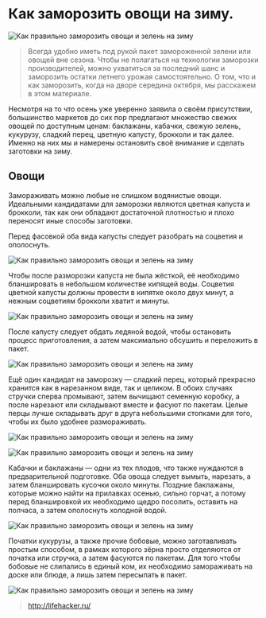 # Как заморозить овощи на зиму.

![Как правильно заморозить овощи и зелень на зиму](/images/Kulinar/Sovet/zamorozka_ovoschey.jpg 'Как правильно заморозить овощи и зелень на зиму')

> Всегда удобно иметь под рукой пакет замороженной зелени или овощей вне сезона. Чтобы не полагаться на технологии заморозки производителей, можно ухватиться за последний шанс и заморозить остатки летнего урожая самостоятельно. О том, что и как заморозить, когда на дворе середина октября, мы расскажем в этом материале.

Несмотря на то что осень уже уверенно заявила о своём присутствии, большинство маркетов до сих пор предлагают множество свежих овощей по доступным ценам: баклажаны, кабачки, свежую зелень, кукурузу, сладкий перец, цветную капусту, брокколи и так далее. Именно на них мы и намерены остановить своё внимание и сделать заготовки на зиму.

## Овощи

Замораживать можно любые не слишком водянистые овощи. Идеальными кандидатами для заморозки являются цветная капуста и брокколи, так как они обладают достаточной плотностью и плохо переносят иные способы заготовки.

Перед фасовкой оба вида капусты следует разобрать на соцветия и ополоснуть.

![Как правильно заморозить овощи и зелень на зиму](/images/Kulinar/Sovet/zamorozka_ovoschey_1.jpg)

Чтобы после разморозки капуста не была жёсткой, её необходимо бланшировать в небольшом количестве кипящей воды. Соцветия цветной капусты должны провести в кипятке около двух минут, а нежным соцветиям брокколи хватит и минуты.

![Как правильно заморозить овощи и зелень на зиму](/images/Kulinar/Sovet/zamorozka_ovoschey_2.jpg)

После капусту следует обдать ледяной водой, чтобы остановить процесс приготовления, а затем максимально обсушить и переложить в пакет.

![Как правильно заморозить овощи и зелень на зиму](/images/Kulinar/Sovet/zamorozka_ovoschey_3.jpg)

Ещё один кандидат на заморозку — сладкий перец, который прекрасно хранится как в нарезанном виде, так и целиком. В обоих случаях стручки сперва промывают, затем вычищают семенную коробку, а после нарезают или складывают вместе и фасуют по пакетам. Целые перцы лучше складывать друг в друга небольшими стопками для того, чтобы их было удобнее размораживать.

![Как правильно заморозить овощи и зелень на зиму](/images/Kulinar/Sovet/zamorozka_ovoschey_4.jpg)

![Как правильно заморозить овощи и зелень на зиму](/images/Kulinar/Sovet/zamorozka_ovoschey_5.jpg)

Кабачки и баклажаны — одни из тех плодов, что также нуждаются в предварительной подготовке. Оба овоща следует вымыть, нарезать, а затем бланшировать кусочки около минуты. Поздние баклажаны, которые можно найти на прилавках осенью, сильно горчат, а потому перед бланшировкой их необходимо щедро посолить, оставить на полчаса, а затем ополоснуть холодной водой.

![Как правильно заморозить овощи и зелень на зиму](/images/Kulinar/Sovet/zamorozka_ovoschey_6.jpg)

Початки кукурузы, а также прочие бобовые, можно заготавливать простым способом, в рамках которого зёрна просто отделяются от початка или стручка, а затем фасуются по пакетам. Для того чтобы бобовые не слипались в единый ком, их необходимо замораживать на доске или блюде, а лишь затем пересыпать в пакет.

![Как правильно заморозить овощи и зелень на зиму](/images/Kulinar/Sovet/zamorozka_ovoschey_7.jpg)

> http://lifehacker.ru/
